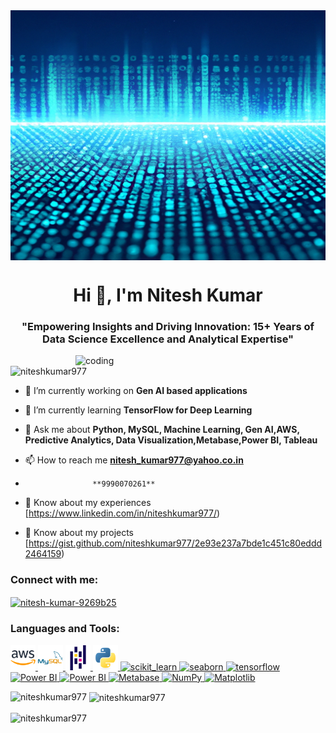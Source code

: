 
<img src="https://github.com/niteshkumar977/niteshkumar977/blob/main/Data_analytics.png" align="center" alt="Banner Image" height = "400" width = "1000">



<h1 align="center">Hi 👋, I'm Nitesh Kumar</h1>
<h3 align="center">"Empowering Insights and Driving Innovation: 15+ Years of Data Science Excellence and Analytical Expertise"</h3>

<img align="right" alt="coding" width="400" src="https://i.giphy.com/media/v1.Y2lkPTc5MGI3NjExbXB6MXlpeDd5dXI4aWxxcm0zYmdsMGNtNnU1Zms2cDlpYzVtaWp4byZlcD12MV9pbnRlcm5hbF9naWZfYnlfaWQmY3Q9Zw/3oKIPEqDGUULpEU0aQ/giphy.gif">

<p align="left"> <img src="https://komarev.com/ghpvc/?username=niteshkumar977&label=Profile%20views&color=0e75b6&style=flat" alt="niteshkumar977" /> </p>

- 🔭 I’m currently working on **Gen AI based applications**

- 🌱 I’m currently learning **TensorFlow for Deep Learning**

- 💬 Ask me about **Python, MySQL, Machine Learning, Gen AI,AWS, Predictive Analytics, Data Visualization,Metabase,Power BI, Tableau**

- 📫 How to reach me **nitesh_kumar977@yahoo.co.in**
-                    **9990070261**

- 📄 Know about my experiences [https://www.linkedin.com/in/niteshkumar977/)

- 📄 Know about my projects [https://gist.github.com/niteshkumar977/2e93e237a7bde1c451c80eddd2464159)

<h3 align="left">Connect with me:</h3>
<p align="left">
<a href="https://linkedin.com/in/nitesh-kumar-9269b25" target="blank"><img align="center" src="https://raw.githubusercontent.com/rahuldkjain/github-profile-readme-generator/master/src/images/icons/Social/linked-in-alt.svg" alt="nitesh-kumar-9269b25" height="30" width="40" /></a>
</p>

<h3 align="left">Languages and Tools:</h3>
<p align="left"> <a href="https://aws.amazon.com" target="_blank" rel="noreferrer"> <img src="https://raw.githubusercontent.com/devicons/devicon/master/icons/amazonwebservices/amazonwebservices-original-wordmark.svg" alt="aws" width="40" height="40"/> </a> <a href="https://www.mysql.com/" target="_blank" rel="noreferrer"> <img src="https://raw.githubusercontent.com/devicons/devicon/master/icons/mysql/mysql-original-wordmark.svg" alt="mysql" width="40" height="40"/> </a> <a href="https://pandas.pydata.org/" target="_blank" rel="noreferrer"> <img src="https://raw.githubusercontent.com/devicons/devicon/2ae2a900d2f041da66e950e4d48052658d850630/icons/pandas/pandas-original.svg" alt="pandas" width="40" height="40"/> </a> <a href="https://www.python.org" target="_blank" rel="noreferrer"> <img src="https://raw.githubusercontent.com/devicons/devicon/master/icons/python/python-original.svg" alt="python" width="40" height="40"/> </a> <a href="https://scikit-learn.org/" target="_blank" rel="noreferrer"> <img src="https://upload.wikimedia.org/wikipedia/commons/0/05/Scikit_learn_logo_small.svg" alt="scikit_learn" width="40" height="40"/> </a> <a href="https://seaborn.pydata.org/" target="_blank" rel="noreferrer"> <img src="https://seaborn.pydata.org/_images/logo-mark-lightbg.svg" alt="seaborn" width="40" height="40"/> </a> <a href="https://www.tensorflow.org" target="_blank" rel="noreferrer"> <img src="https://www.vectorlogo.zone/logos/tensorflow/tensorflow-icon.svg" alt="tensorflow" width="40" height="40"/> 
<a href="https://powerbi.microsoft.com/" target="_blank" rel="noreferrer"> <img src="https://upload.wikimedia.org/wikipedia/commons/c/cf/New_Power_BI_Logo.svg" alt="Power BI" width="40" height="40"/> </a>

</a> 
<a href="https://powerbi.microsoft.com" target="_blank" rel="noreferrer">
    <img src="https://www.vectorlogo.zone/logos/microsoft_powerbi/microsoft_powerbi-icon.svg" alt="Power BI" width="40" height="40"/>
</a>
<a href="https://www.metabase.com" target="_blank" rel="noreferrer">
    <img src="https://www.vectorlogo.zone/logos/metabase/metabase-icon.svg" alt="Metabase" width="40" height="40"/>
</a>
<a href="https://numpy.org" target="_blank" rel="noreferrer">
    <img src="https://www.vectorlogo.zone/logos/numpy/numpy-icon.svg" alt="NumPy" width="40" height="40"/>
</a>
<a href="https://matplotlib.org" target="_blank" rel="noreferrer">
    <img src="https://upload.wikimedia.org/wikipedia/commons/0/01/Created_with_Matplotlib-logo.svg" alt="Matplotlib" width="40" height="40"/>
</a>
</p>

<p><img align="left" src="https://github-readme-stats.vercel.app/api/top-langs?username=niteshkumar977&show_icons=true&locale=en&layout=compact" alt="niteshkumar977" /></p>

<p>&nbsp;<img align="center" src="https://github-readme-stats.vercel.app/api?username=niteshkumar977&show_icons=true&locale=en" alt="niteshkumar977" /></p>

<p><img align="center" src="https://github-readme-streak-stats.herokuapp.com/?user=niteshkumar977&" alt="niteshkumar977" /></p>

